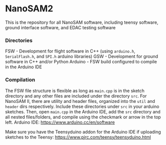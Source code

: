# NanoSAM2
This is the repository for all NanoSAM software, including teensy software, ground interface software, and EDAC testing software

### Directories ###
FSW - Development for flight software in C++ (using `arduino.h`, `SerialFlash.h`, and `SPI.h` arduino libraries)
GSW - Development for ground software in C++ and/or Python
Arduino - FSW build configured to compile in the Arduino IDE

### Compilation ###
The FSW file structure is flexible as long as `main.cpp` is in the sketch directory and any other files are included under the directory `src`.
For NanoSAM II, there are utility and header files, organized into the `util` and `header` dirs respectively. Include these directories under `src` in your arduino sketches.
Then, open `main.cpp` in the Arduino IDE, add the `src` directory and all nested files/folders, and compile using the checkmark or arrow in the top left. 
Arduino IDE: https://www.arduino.cc/en/software

Make sure you have the Teensyduino addon for the Arduino IDE if uploading sketches to the Teensy:
https://www.pjrc.com/teensy/teensyduino.html
